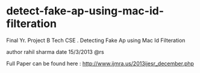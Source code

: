 detect-fake-ap-using-mac-id-filteration
=======================================

Final Yr. Project B Tech CSE . Detecting Fake Ap using Mac Id Filteration
 
 
 author rahil sharma
date 15/3/2013 @rs



Full Paper can be found here :  http://www.ijmra.us/2013ijesr_december.php
